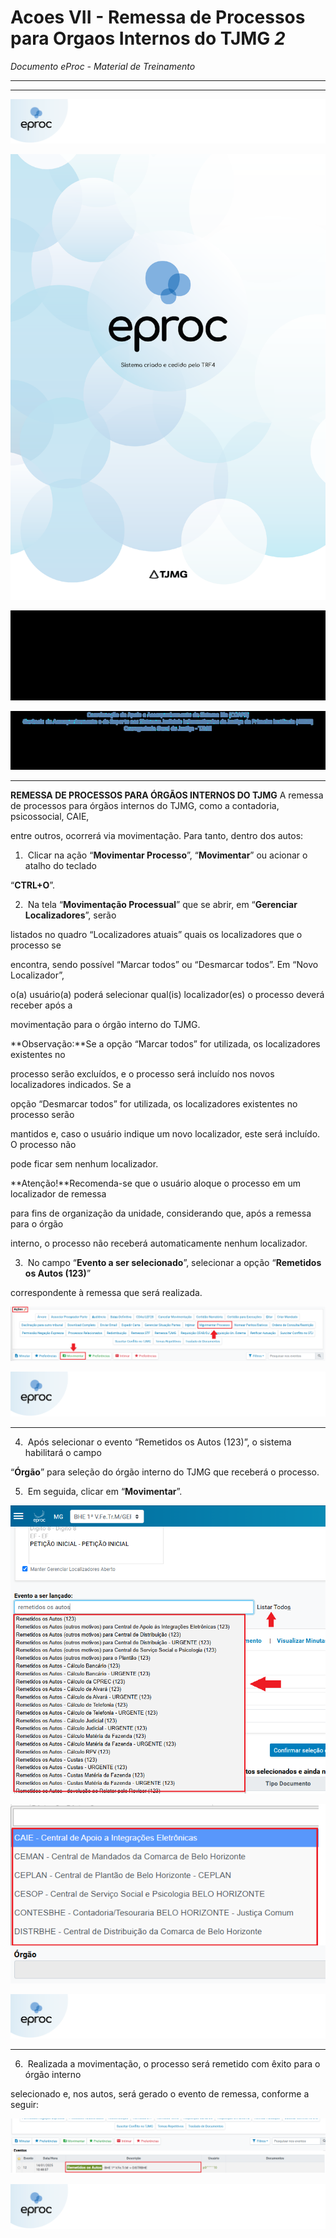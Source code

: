 # Acoes VII - Remessa de Processos para Orgaos Internos do TJMG _2_

*Documento eProc - Material de Treinamento*

---

---

![Imagem Imagem_43](imgs/Imagem_43.png)

![Imagem Imagem_44](imgs/Imagem_44.png)

![Imagem Imagem_177](imgs/Imagem_177.png)

![Imagem Imagem_46](imgs/Imagem_46.png)


---

****REMESSA DE PROCESSOS PARA ÓRGÃOS INTERNOS DO TJMG****
A remessa de processos para órgãos internos do TJMG, como a contadoria, psicossocial, CAIE,

entre outros, ocorrerá via movimentação. Para tanto, dentro dos autos:

1. ​ Clicar na ação “**Movimentar Processo**”, “**Movimentar**” ou acionar o atalho do teclado

“**CTRL+O**”.

2. ​ Na tela “**Movimentação Processual**” que se abrir, em “**Gerenciar Localizadores**”, serão

listados no quadro “Localizadores atuais” quais os localizadores que o processo se

encontra, sendo possível “Marcar todos” ou “Desmarcar todos”. Em “Novo Localizador”,

o(a) usuário(a) poderá selecionar qual(is) localizador(es) o processo deverá receber após a

movimentação para o órgão interno do TJMG.

**Observação:**Se a opção “Marcar todos” for utilizada, os localizadores existentes no

processo serão excluídos, e o processo será incluído nos novos localizadores indicados. Se a

opção “Desmarcar todos” for utilizada, os localizadores existentes no processo serão

mantidos e, caso o usuário indique um novo localizador, este será incluído. O processo não

pode ficar sem nenhum localizador.

**Atenção!**Recomenda-se que o usuário aloque o processo em um localizador de remessa

para fins de organização da unidade, considerando que, após a remessa para o órgão

interno, o processo não receberá automaticamente nenhum localizador.

3. ​ No campo “**Evento a ser selecionado**”, selecionar a opção “**Remetidos os Autos (123)**”

correspondente à remessa que será realizada.

![Imagem Imagem_178](imgs/Imagem_178.png)

![Imagem Imagem_43](imgs/Imagem_43.png)


---

4. ​ Após selecionar o evento “Remetidos os Autos (123)”, o sistema habilitará o campo

“**Órgão**” para seleção do órgão interno do TJMG que receberá o processo.

5. ​ Em seguida, clicar em “**Movimentar**”.

![Imagem Imagem_179](imgs/Imagem_179.png)

![Imagem Imagem_180](imgs/Imagem_180.png)

![Imagem Imagem_43](imgs/Imagem_43.png)


---

6. ​ Realizada a movimentação, o processo será remetido com êxito para o órgão interno

selecionado e, nos autos, será gerado o evento de remessa, conforme a seguir:

![Imagem Imagem_181](imgs/Imagem_181.png)

![Imagem Imagem_43](imgs/Imagem_43.png)
